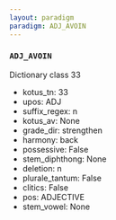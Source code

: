 ```yaml
---
layout: paradigm
paradigm: ADJ_AVOIN
---
```

### ` ADJ_AVOIN `

Dictionary class 33
* kotus_tn: 33
* upos: ADJ
* suffix_regex: n
* kotus_av: None
* grade_dir: strengthen
* harmony: back
* possessive: False
* stem_diphthong: None
* deletion: n
* plurale_tantum: False
* clitics: False
* pos: ADJECTIVE
* stem_vowel: None
